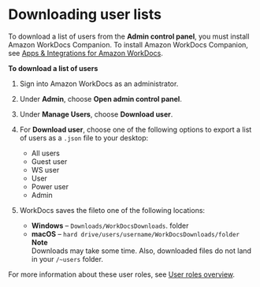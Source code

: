 # Downloading user lists<a name="download-user"></a>

To download a list of users from the **Admin control panel**, you must install Amazon WorkDocs Companion\. To install Amazon WorkDocs Companion, see [Apps & Integrations for Amazon WorkDocs](https://amazonworkdocs.com/apps.html)\.

**To download a list of users**

1. Sign into Amazon WorkDocs as an administrator\.

1. Under **Admin**, choose **Open admin control panel**\.

1. Under **Manage Users**, choose **Download user**\.

1. For **Download user**, choose one of the following options to export a list of users as a `.json` file to your desktop:
   + All users
   + Guest user
   + WS user
   + User
   + Power user
   + Admin

1. WorkDocs saves the fileto one of the following locations:
   + **Windows** – `Downloads/WorkDocsDownloads`\. folder
   + **macOS** – `hard drive/users/username/WorkDocsDownloads/folder`
**Note**  
Downloads may take some time\. Also, downloaded files do not land in your `/~users` folder\.

For more information about these user roles, see [User roles overview](users_ovw.md)\.